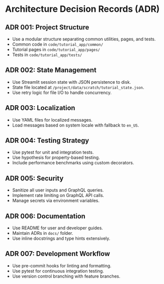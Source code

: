# Architecture Decision Records (ADR)

## ADR 001: Project Structure
- Use a modular structure separating common utilities, pages, and tests.
- Common code in `code/tutorial_app/common/`
- Tutorial pages in `code/tutorial_app/pages/`
- Tests in `code/tutorial_app/tests/`

## ADR 002: State Management
- Use Streamlit session state with JSON persistence to disk.
- State file located at `/project/data/scratch/tutorial_state.json`.
- Use retry logic for file I/O to handle concurrency.

## ADR 003: Localization
- Use YAML files for localized messages.
- Load messages based on system locale with fallback to `en_US`.

## ADR 004: Testing Strategy
- Use pytest for unit and integration tests.
- Use hypothesis for property-based testing.
- Include performance benchmarks using custom decorators.

## ADR 005: Security
- Sanitize all user inputs and GraphQL queries.
- Implement rate limiting on GraphQL API calls.
- Manage secrets via environment variables.

## ADR 006: Documentation
- Use README for user and developer guides.
- Maintain ADRs in `docs/` folder.
- Use inline docstrings and type hints extensively.

## ADR 007: Development Workflow
- Use pre-commit hooks for linting and formatting.
- Use pytest for continuous integration testing.
- Use version control branching with feature branches.
